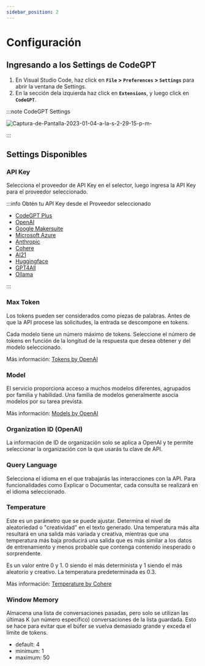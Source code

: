 ```yaml
---
sidebar_position: 2
---
```


# Configuración

## Ingresando a los Settings de CodeGPT
1. En Visual Studio Code, haz click en **`File` > `Preferences` > `Settings`** para abrir la ventana de Settings.  
2. En la sección dela izquierda haz click en **`Extensions`**, y luego click en **`CodeGPT`**.

:::note CodeGPT Settings

![Captura-de-Pantalla-2023-01-04-a-la-s-2-29-15-p-m-](https://github-production-user-asset-6210df.s3.amazonaws.com/6216945/274431737-b31ae5a8-8636-4a75-a32b-79062d0087de.png)

:::

## Settings Disponibles

### API Key

Selecciona el proveedor de API Key en el selector, luego ingresa la API Key para el proveedor seleccionado.

:::info Obtén tu API Key desde el Proveedor seleccionado

- [CodeGPT Plus](/docs/tutorial-ai-providers/codegpt_plus)
- [OpenAI](/docs/tutorial-ai-providers/openai)
- [Google Makersuite](/docs/tutorial-ai-providers/google)
- [Microsoft Azure](/docs/tutorial-ai-providers/microsoft-azure)
- [Anthropic](/docs/tutorial-ai-providers/anthropic)
- [Cohere](/docs/tutorial-ai-providers/cohere)
- [AI21](/docs/tutorial-ai-providers/ai21)
- [Huggingface](/docs/tutorial-ai-providers/huggingface)
- [GPT4All](/docs/tutorial-ai-providers/gpt4all)
- [Ollama](/docs/tutorial-ai-providers/ollama)
  
:::

### Max Token
Los tokens pueden ser considerados como piezas de palabras. Antes de que la API procese las solicitudes, la entrada se descompone en tokens.

Cada modelo tiene un número máximo de tokens. Seleccione el número de tokens en función de la longitud de la respuesta que desea obtener y del modelo seleccionado.

Más información: [Tokens by OpenAI](https://help.openai.com/en/articles/4936856-what-are-tokens-and-how-to-count-them)

### Model
El servicio proporciona acceso a muchos modelos diferentes, agrupados por familia y habilidad. Una familia de modelos generalmente asocia modelos por su tarea prevista.

Más información: [Models by OpenAI](https://beta.openai.com/docs/models/overview)

### Organization ID (OpenAI)
La información de ID de organización solo se aplica a OpenAI y te permite seleccionar la organización con la que usarás tu clave de API.

### Query Language
Selecciona el idioma en el que trabajarás las interacciones con la API. Para funcionalidades como Explicar o Documentar, cada consulta se realizará en el idioma seleccionado.

### Temperature
Este es un parámetro que se puede ajustar. Determina el nivel de aleatoriedad o "creatividad" en el texto generado. Una temperatura más alta resultará en una salida más variada y creativa, mientras que una temperatura más baja producirá una salida que es más similar a los datos de entrenamiento y menos probable que contenga contenido inesperado o sorprendente.

Es un valor entre 0 y 1. 0 siendo el más determinista y 1 siendo el más aleatorio y creativo. La temperatura predeterminada es 0.3.

Más información: [Temperature by Cohere](https://docs.cohere.ai/docs/temperature)

### Window Memory

Almacena una lista de conversaciones pasadas, pero solo se utilizan las últimas K (un número específico) conversaciones de la lista guardada. Esto se hace para evitar que el búfer se vuelva demasiado grande y exceda el límite de tokens.

- default: 4
- minimum: 1
- maximum: 50
